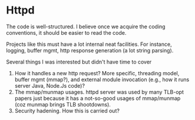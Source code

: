 # Httpd

The code is well-structured. I believe once we acquire the coding conventions,
it should be easier to read the code.

Projects like this must have a lot internal neat facilities.
For instance, logging, buffer mgmt, http response generation (a lot string parsing).


Several things I was interested but didn't have time to cover
1. How it handles a new http request? More specific, threading model, buffer mgmt (mmap?),
and external module invocation (e.g., how it runs server Java, Node.Js code)?
2. The mmap/munmap usages. httpd server was used by many TLB-opt papers just
because it has a not-so-good usages of mmap/munmap (coz munmap brings TLB shootdowns).
3. Security hadening. How this is carried out?
